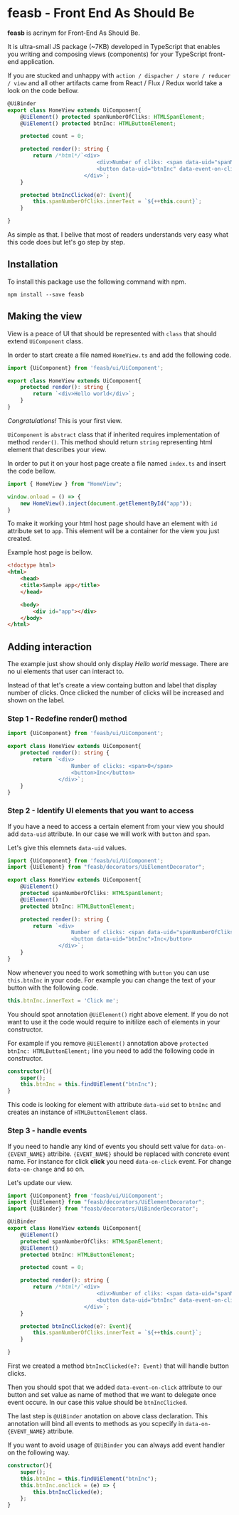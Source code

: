 # feasb - Front End As Should Be

**feasb** is acrinym for Front-End As Should Be.

It is ultra-small JS package (~7KB) developed in TypeScript that enables you writing and composing views (components) for your TypeScript front-end application.

If you are stucked and unhappy with ``action / dispacher / store / reducer / view`` and all other artifacts came from React / Flux / Redux world take a look on the code bellow.

```typescript
@UiBinder
export class HomeView extends UiComponent{
    @UiElement() protected spanNumberOfCliks: HTMLSpanElement;
    @UiElement() protected btnInc: HTMLButtonElement;

    protected count = 0;

    protected render(): string {
        return /*html*/`<div>
                            <div>Number of cliks: <span data-uid="spanNumberOfCliks"></span></div>
                            <button data-uid="btnInc" data-event-on-click="btnIncClicked">Inc</button>
                        </div>`;
    }

    protected btnIncClicked(e?: Event){
        this.spanNumberOfCliks.innerText = `${++this.count}`;
    }

}
```

As simple as that.
I belive that most of readers understands very easy what this code does but let's go step by step.

## Installation ##

To install this package use the following command with npm.

```
npm install --save feasb
```

## Making the view ##

View is a peace of UI that should be represented with `class` that should extend `UiComponent` class.

In order to start create a file named `HomeView.ts` and add the following code.

```typescript
import {UiComponent} from 'feasb/ui/UiComponent';

export class HomeView extends UiComponent{
    protected render(): string {
        return `<div>Hello world</div>`;
    }
}
```

*Congratulations!*
This is your first view.

`UiComponent` is `abstract` class that if inherited requires implementation of method `render()`. This method should return `string` representing html element that describes your view.

In order to put it on your host page create a file named `index.ts` and insert the code bellow.

```typescript
import { HomeView } from "HomeView";

window.onload = () => {
    new HomeView().inject(document.getElementById("app"));
}
```

To make it working your html host page should have an element with `id` attribute set to `app`. This element will be a container for the view you just created.

Example host page is bellow.

```html
<!doctype html>
<html>
    <head>
    <title>Sample app</title>
    </head>

    <body>
        <div id="app"></div>
    </body>
</html>
```

## Adding interaction

The example just show should only display *Hello world* message. There are no ui elements that user can interact to.

Instead of that let's create a view containg button and label that display number of clicks. Once clicked the number of clicks will be increased and shown on the label.

### Step 1 - Redefine render() method

```typescript
import {UiComponent} from 'feasb/ui/UiComponent';

export class HomeView extends UiComponent{
    protected render(): string {
        return `<div>
                    Number of clicks: <span>0</span>
                    <button>Inc</button>
                </div>`;
    }
}
```

### Step 2 - Identify UI elements that you want to access

If you have a need to access a certain element from your view you should add `data-uid` attribute. In our case we will work with `button` and `span`.

Let's give this elemnets `data-uid` values.

```typescript
import {UiComponent} from 'feasb/ui/UiComponent';
import {UiElement} from "feasb/decorators/UiElementDecorator";

export class HomeView extends UiComponent{
    @UiElement()
    protected spanNumberOfCliks: HTMLSpanElement;
    @UiElement()
    protected btnInc: HTMLButtonElement;

    protected render(): string {
        return `<div>
                    Number of clicks: <span data-uid="spanNumberOfCliks">0</span>
                    <button data-uid="btnInc">Inc</button>
                </div>`;
    }
}
```

Now whenever you need to work something with `button` you can use `this.btnInc` in your code.
For example you can change the text of your button with the following code.

```typescript
this.btnInc.innerText = 'Click me';
```

You should spot annotation `@UiElement()` right above element.
If you do not want to use it the code would require to initilize each of elements in your constructor.

For example if you remove `@UiElement()` annotation above `protected btnInc: HTMLButtonElement;` line you need to add the following code in constructor.

```typescript
constructor(){
    super();
    this.btnInc = this.findUiElement("btnInc");
}
```
This code is looking for element with attribute `data-uid` set to `btnInc` and creates an instance of `HTMLButtonElement` class.


### Step 3 - handle events ###

If you need to handle any kind of events you should sett value for `data-on-{EVENT_NAME}` attribite. `{EVENT_NAME}` should be replaced with concrete event name. For instance for click **click** you need `data-on-click` event. For change `data-on-change` and so on.

Let's update our view.


```typescript
import {UiComponent} from 'feasb/ui/UiComponent';
import {UiElement} from "feasb/decorators/UiElementDecorator";
import {UiBinder} from "feasb/decorators/UiBinderDecorator";

@UiBinder
export class HomeView extends UiComponent{
    @UiElement()
    protected spanNumberOfCliks: HTMLSpanElement;
    @UiElement()
    protected btnInc: HTMLButtonElement;

    protected count = 0;

    protected render(): string {
        return /*html*/`<div>
                            <div>Number of cliks: <span data-uid="spanNumberOfCliks"></span></div>
                            <button data-uid="btnInc" data-event-on-click="btnIncClicked">Inc</button>
                        </div>`;
    }

    protected btnIncClicked(e?: Event){
        this.spanNumberOfCliks.innerText = `${++this.count}`;
    }

}
```

First we created a method `btnIncClicked(e?: Event)` that will handle button clicks.

Then you should spot that we added `data-event-on-click` attribute to our button and set value as name of method that we want to delegate once event occure. In our case this value should be `btnIncClicked`.

The last step is `@UiBinder` anotation on above class declaration. This annotation will bind all events to methods as you scpecify in `data-on-{EVENT_NAME}` attribute.

If you want to avoid usage of `@UiBinder` you can always add event handler on the following way.

```typescript
constructor(){
    super();
    this.btnInc = this.findUiElement("btnInc");
    this.btnInc.onclick = (e) => {
        this.btnIncClicked(e);
    };
}

